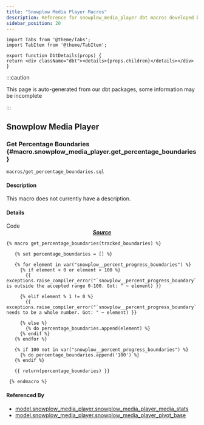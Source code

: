 ```yaml
---
title: "Snowplow Media Player Macros"
description: Reference for snowplow_media_player dbt macros developed by Snowplow
sidebar_position: 20
---
```


```mdx-code-block
import Tabs from '@theme/Tabs';
import TabItem from '@theme/TabItem';

export function DbtDetails(props) {
return <div className="dbt"><details>{props.children}</details></div>
}
```

:::caution

This page is auto-generated from our dbt packages, some information may be incomplete

:::
## Snowplow Media Player
### Get Percentage Boundaries {#macro.snowplow_media_player.get_percentage_boundaries}

<DbtDetails><summary>
<code>macros/get_percentage_boundaries.sql</code>
</summary>

<h4>Description</h4>

This macro does not currently have a description.

<h4>Details</h4>

<DbtDetails>
<summary>Code</summary>

<center><b><i><a href="https://github.com/snowplow/dbt-snowplow-media-player/blob/main/macros/get_percentage_boundaries.sql">Source</a></i></b></center>

```jinja2
{% macro get_percentage_boundaries(tracked_boundaries) %}

   {% set percentage_boundaries = [] %}

   {% for element in var("snowplow__percent_progress_boundaries") %}
     {% if element < 0 or element > 100 %}
       {{ exceptions.raise_compiler_error("`snowplow__percent_progress_boundary` is outside the accepted range 0-100. Got: " ~ element) }}

     {% elif element % 1 != 0 %}
       {{ exceptions.raise_compiler_error("`snowplow__percent_progress_boundary` needs to be a whole number. Got: " ~ element) }}

     {% else %}
       {% do percentage_boundaries.append(element) %}
     {% endif %}
   {% endfor %}

   {% if 100 not in var("snowplow__percent_progress_boundaries") %}
     {% do percentage_boundaries.append('100') %}
   {% endif %}

   {{ return(percentage_boundaries) }}

 {% endmacro %}
```

</DbtDetails>


<h4>Referenced By</h4>

<Tabs groupId="reference">
<TabItem value="model" label="Models">

- [model.snowplow_media_player.snowplow_media_player_media_stats](/docs/modeling-your-data/modeling-your-data-with-dbt/reference/snowplow_media_player/models/index.md#model.snowplow_media_player.snowplow_media_player_media_stats)
- [model.snowplow_media_player.snowplow_media_player_pivot_base](/docs/modeling-your-data/modeling-your-data-with-dbt/reference/snowplow_media_player/models/index.md#model.snowplow_media_player.snowplow_media_player_pivot_base)

</TabItem>
</Tabs>
</DbtDetails>

